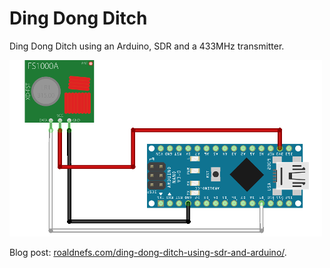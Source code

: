 # Ding Dong Ditch

Ding Dong Ditch using an Arduino, SDR and a 433MHz transmitter.

![Arduino schematic](schematic.png)

Blog post: [roaldnefs.com/ding-dong-ditch-using-sdr-and-arduino/](https://roaldnefs.com/ding-dong-ditch-using-sdr-and-arduino/).
